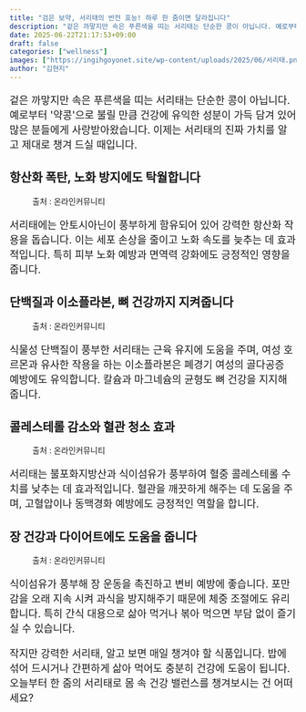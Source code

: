 ```yaml
---
title: "검은 보약, 서리태의 반전 효능! 하루 한 줌이면 달라집니다"
description: "겉은 까맣지만 속은 푸른색을 띠는 서리태는 단순한 콩이 아닙니다. 예로부터 '약콩'으로 불릴 만큼 건강에 유익한 성분이 가득 담겨 있어 많은 분들에게 사랑받아왔습니다. 이제는 서리태의 진짜 가치를 알고 제대로 챙겨 드실 때입니다."
date: 2025-06-22T21:17:53+09:00
draft: false
categories: ["wellness"]
images: ["https://ingihgoyonet.site/wp-content/uploads/2025/06/서리태.png", "https://ingihgoyonet.site/wp-content/uploads/2025/06/pexels-andrew-31953354-683x1024.jpg", "https://ingihgoyonet.site/wp-content/uploads/2025/06/pexels-viktor-smith-593827-1393382-1024x678.jpg", "https://ingihgoyonet.site/wp-content/uploads/2025/06/pexels-jonathan-rios-388322-1033730-1-683x1024.jpg"]
author: "김현지"
---
```


<p style="font-size:18px">겉은 까맣지만 속은 푸른색을 띠는 서리태는 단순한 콩이 아닙니다. 예로부터 '약콩'으로 불릴 만큼 건강에 유익한 성분이 가득 담겨 있어 많은 분들에게 사랑받아왔습니다. 이제는 서리태의 진짜 가치를 알고 제대로 챙겨 드실 때입니다.</p> <h2 >항산화 폭탄, 노화 방지에도 탁월합니다</h2> <figure ><img src="https://ingihgoyonet.site/wp-content/uploads/2025/06/서리태.png" alt="" style="aspect-ratio:16/9;object-fit:cover"/><figcaption >출처 : 온라인커뮤니티</figcaption></figure> <p style="font-size:18px">서리태에는 안토시아닌이 풍부하게 함유되어 있어 강력한 항산화 작용을 돕습니다. 이는 세포 손상을 줄이고 노화 속도를 늦추는 데 효과적입니다. 특히 피부 노화 예방과 면역력 강화에도 긍정적인 영향을 줍니다.</p> <h2 >단백질과 이소플라본, 뼈 건강까지 지켜줍니다</h2> <figure ><img src="https://ingihgoyonet.site/wp-content/uploads/2025/06/pexels-andrew-31953354-683x1024.jpg" alt="" style="aspect-ratio:16/9;object-fit:cover"/><figcaption >출처 : 온라인커뮤니티</figcaption></figure> <p style="font-size:18px">식물성 단백질이 풍부한 서리태는 근육 유지에 도움을 주며, 여성 호르몬과 유사한 작용을 하는 이소플라본은 폐경기 여성의 골다공증 예방에도 유익합니다. 칼슘과 마그네슘의 균형도 뼈 건강을 지지해 줍니다.</p> <h2 >콜레스테롤 감소와 혈관 청소 효과</h2> <figure ><img src="https://ingihgoyonet.site/wp-content/uploads/2025/06/pexels-viktor-smith-593827-1393382-1024x678.jpg" alt="" style="aspect-ratio:16/9;object-fit:cover"/><figcaption >출처 : 온라인커뮤니티</figcaption></figure> <p style="font-size:18px">서리태는 불포화지방산과 식이섬유가 풍부하여 혈중 콜레스테롤 수치를 낮추는 데 효과적입니다. 혈관을 깨끗하게 해주는 데 도움을 주며, 고혈압이나 동맥경화 예방에도 긍정적인 역할을 합니다.</p> <h2 >장 건강과 다이어트에도 도움을 줍니다</h2> <figure ><img src="https://ingihgoyonet.site/wp-content/uploads/2025/06/pexels-jonathan-rios-388322-1033730-1-683x1024.jpg" alt="" style="aspect-ratio:16/9;object-fit:cover"/><figcaption >출처 : 온라인커뮤니티</figcaption></figure> <p style="font-size:18px">식이섬유가 풍부해 장 운동을 촉진하고 변비 예방에 좋습니다. 포만감을 오래 지속 시켜 과식을 방지해주기 때문에 체중 조절에도 유리합니다. 특히 간식 대용으로 삶아 먹거나 볶아 먹으면 부담 없이 즐기실 수 있습니다.</p> <p style="font-size:18px">작지만 강력한 서리태, 알고 보면 매일 챙겨야 할 식품입니다. 밥에 섞어 드시거나 간편하게 삶아 먹어도 충분히 건강에 도움이 됩니다. 오늘부터 한 줌의 서리태로 몸 속 건강 밸런스를 챙겨보시는 건 어떠세요?</p>